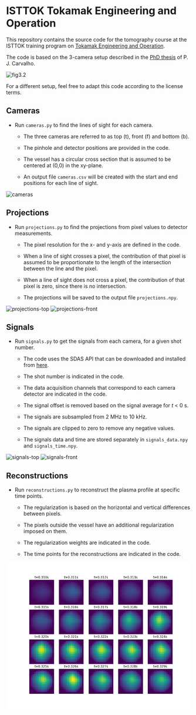 # ISTTOK Tokamak Engineering and Operation

This repository contains the source code for the tomography course at the ISTTOK training program on [Tokamak Engineering and Operation](https://isttok.tecnico.ulisboa.pt/~isttok.daemon/index.php?title=Training).

The code is based on the 3-camera setup described in the [PhD thesis](http://bibliotecas.utl.pt/cgi-bin/koha/opac-detail.pl?biblionumber=428085) of P. J. Carvalho.

![fig3.2](https://raw.githubusercontent.com/diogoff/isttok-tomography/master/images/fig3.2.png)

For a different setup, feel free to adapt this code according to the license terms.

## Cameras

- Run `cameras.py` to find the lines of sight for each camera.

    - The three cameras are referred to as top (t), front (f) and bottom (b).

    - The pinhole and detector positions are provided in the code.
    
    - The vessel has a circular cross section that is assumed to be centered at (0,0) in the xy-plane.
    
    - An output file `cameras.csv` will be created with the start and end positions for each line of sight.
    
![cameras](https://raw.githubusercontent.com/diogodcarvalho/isttok-tomography/master/images/cameras.png)

## Projections

- Run `projections.py` to find the projections from pixel values to detector measurements.

    - The pixel resolution for the x- and y-axis are defined in the code.
    
    - When a line of sight crosses a pixel, the contribution of that pixel is assumed to be proportionate to the length of the intersection between the line and the pixel.
    
    - When a line of sight does not cross a pixel, the contribution of that pixel is zero, since there is no intersection.

    - The projections will be saved to the output file `projections.npy`.

![projections-top](https://raw.githubusercontent.com/diogodcarvalho/isttok-tomography/master/images/projections-top.png)
![projections-front](https://raw.githubusercontent.com/diogodcarvalho/isttok-tomography/master/images/projections-front.png)

## Signals

- Run `signals.py` to get the signals from each camera, for a given shot number.

    - The code uses the SDAS API that can be downloaded and installed from [here](http://metis.ipfn.ist.utl.pt/CODAC/IPFN_Software/SDAS/Access/Python).
    
    - The shot number is indicated in the code.
    
    - The data acquisition channels that correspond to each camera detector are indicated in the code.
    
    - The signal offset is removed based on the signal average for _t_ < 0 s.
    
    - The signals are subsampled from 2 MHz to 10 kHz.
    
    - The signals are clipped to zero to remove any negative values.
    
    - The signals data and time are stored separately in `signals_data.npy` and `signals_time.npy`.
    
![signals-top](https://raw.githubusercontent.com/diogodcarvalho/isttok-tomography/master/images/signals-top.png)
![signals-front](https://raw.githubusercontent.com/diogodcarvalho/isttok-tomography/master/images/signals-front.png)

## Reconstructions

- Run `reconstructions.py` to reconstruct the plasma profile at specific time points.

    - The regularization is based on the horizontal and vertical differences between pixels.
    
    - The pixels outside the vessel have an additional regularization imposed on them.

    - The regularization weights are indicated in the code.
    
    - The time points for the reconstructions are indicated in the code.
    
![reconstructions](https://raw.githubusercontent.com/diogoff/isttok-tomography/master/images/reconstructions.png)
